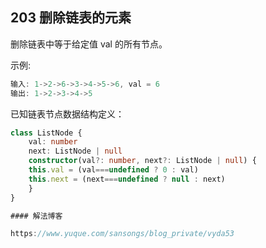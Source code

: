 ## 203 删除链表的元素

删除链表中等于给定值 val 的所有节点。

示例:

```ts
输入: 1->2->6->3->4->5->6, val = 6
输出: 1->2->3->4->5
```

已知链表节点数据结构定义：

```ts
class ListNode {
    val: number
    next: ListNode | null
    constructor(val?: number, next?: ListNode | null) {
    this.val = (val===undefined ? 0 : val)
    this.next = (next===undefined ? null : next)
    }
}

#### 解法博客

https://www.yuque.com/sansongs/blog_private/vyda53